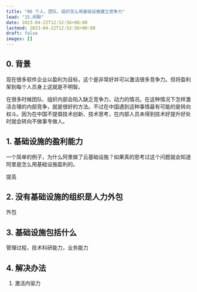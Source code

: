 ```yaml
---
title: "06 个人、团队、组织怎么用基础设施建立竞争力"
lead: "15.闲聊"
date: 2023-04-22T12:52:56+08:00
lastmod: 2023-04-22T12:52:56+08:00
draft: false
images: []
---
```


## 0. 背景

现在很多软件企业以盈利为目标，这个是非常好并可以激活很多竞争力。但将盈利架到每个人员身上这就是不明智。

在很多时候团队、组织内部会陷入缺乏竞争力，动力的情况。在这种情况下怎样激活合理的内部竞争，就是很好的方法。不过在中国遇到这种事情最有可能的是转向权斗。因为在中国不提倡技术创新、技术思考，在内部人员未得到技术好提升好处时就会转向不做事专做人。

## 1. 基础设施的盈利能力

一个简单的例子，为什么阿里做了云基础设施？如果真的思考过这个问题就会知道阿里是怎么用基础设施盈利的。

提高

## 2. 没有基础设施的组织是人力外包
外包

## 3. 基础设施包括什么

管理过程，技术科研能力，业务能力

## 4. 解决办法
1. 激活内驱力

